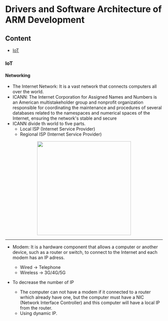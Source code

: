 # Drivers and Software Architecture of ARM Development



## Content
* [IoT](IoT)



### IoT
#### Networking 
* The Internet Network: It is a vast network that connects computers all over the world.
* ICANN: The Internet Corporation for Assigned Names and Numbers is an American multistakeholder group and nonprofit organization responsible for coordinating the maintenance and procedures of several databases related to the namespaces and numerical spaces of the Internet, ensuring the network's stable and secure 
* ICANN divide th world to five parts.
  * Local ISP (Internet Service Provider) 
  * Regional ISP (Internet Service Provider)
<div align='center'>
<img height="300px" src="https://user-images.githubusercontent.com/38363762/163664771-ea8ded89-7990-46e3-90d3-3f1711099c6a.png">
<hr/>
</div>

* Modem: It is a hardware component that allows a computer or another device, such as a router or switch, to connect to the Internet and each modem has an IP adress.
  * Wired -> Telephone
  * Wireless -> 3G/4G/5G

* To decrease the number of IP
  * The computer can not have a modem if it connected to a router wrhich already have one, but the computer must  have a NIC (Network Interface Controller) and this computer will have a local IP from the router.
  * Using dynamic IP.
 
 

